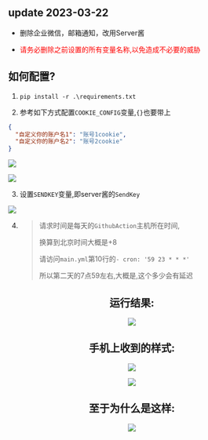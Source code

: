 ## update 2023-03-22

- 删除企业微信，邮箱通知，改用Server酱

- <font color='red'>请务必删除之前设置的所有变量名称,以免造成不必要的威胁</font>

## 如何配置?

1. `pip install -r .\requirements.txt`


2. 参考如下方式配置`COOKIE_CONFIG`变量,`{}`也要带上

```json
{
  "自定义你的账户名1": "账号1cookie",
  "自定义你的账户名2": "账号2cookie"
}
```

![](https://cdn.jsdelivr.net/gh/Fansirsqi/blog-Images/images/202303221759547.png)

![](https://cdn.jsdelivr.net/gh/Fansirsqi/blog-Images/images/202303221803100.png)

3. 设置`SENDKEY`变量,即server酱的`SendKey`

![](https://cdn.jsdelivr.net/gh/Fansirsqi/blog-Images/images/202303221804789.png)

4. > 请求时间是每天的`GithubAction`主机所在时间,
   >
   > 换算到北京时间大概是+8
   >
   > 请访问`main.yml`第10行的`- cron: '59 23 * * *'`
   >
   > 所以第二天的7点59左右,大概是,这个多少会有延迟

<center>
<h2>运行结果:</h2>

![](https://cdn.jsdelivr.net/gh/Fansirsqi/blog-Images/images/202303221816356.png)

<h2>手机上收到的样式:</h2>

![](https://cdn.jsdelivr.net/gh/Fansirsqi/blog-Images/images/202303221819697.png)

![](https://cdn.jsdelivr.net/gh/Fansirsqi/blog-Images/images/202303221817700.png)

<h2>至于为什么是这样:</h2>

![](https://cdn.jsdelivr.net/gh/Fansirsqi/blog-Images/images/202303221818476.png)

</center>
